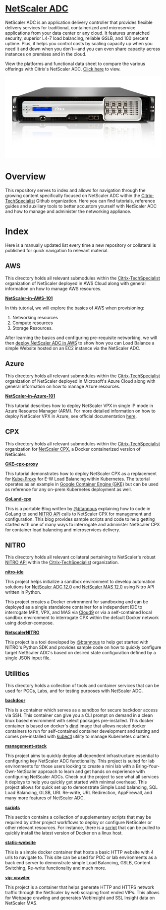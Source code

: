 # [NetScaler ADC](https://www.citrix.com/products/netscaler-adc/)

NetScaler ADC is an application delivery controller that provides flexible delivery services for traditional, containerized and microservice applications from your data center or any cloud. It features unmatched security, superior L4-7 load balancing, reliable GSLB, and 100 percent uptime. Plus, it helps you control costs by scaling capacity up when you need it and down when you don’t—and you can even share capacity across instances on premises and in the cloud.  

View the platforms and functional data sheet to compare the various offerings with Citrix's NetScaler ADC. [Click here](https://www.citrix.com/products/netscaler-adc/netscaler-data-sheet.html) to view.

![NetScaler ADC](images/netscalerADC.jpg)

# Overview 

This repository serves to index and allows for navigation through the growing content specifically focused on NetScaler ADC within the [Citrix-TechSpecialist](https://github.com/Citrix-TechSpecialist) Github organization. Here you can find tutorials, reference guides and auxiliary tools to better accustom yourself with NetScaler ADC and how to manage and administer the networking appliance. 

# Index

Here is a manually updated list every time a new repository or collateral is published for quick navigation to relevant material. 

## AWS 

This directory holds all relevant submodules within the [Citrix-TechSpecialist](https://github.com/Citrix-TechSpecialist) organization of NetScaler deployed in AWS Cloud along with general information on how to manage AWS resources.

**[NetScaler-in-AWS-101](https://github.com/Citrix-TechSpecialist/NetScaler-in-AWS-101)**

In this tutorial, we will explore the basics of AWS when provisioning:

   1. Networking resources
   2. Compute resources
   3. Storage Resources. 
  
  After learning the basics and configuring pre-requisite networking, we will then [deploy NetScaler ADC in AWS](https://www.youtube.com/watch?v=NvncDbmzgnY) to show how you can Load Balance a simple Website hosted on an EC2 instance via the NetScaler ADC.

## Azure 

This directory holds all relevant submodules within the [Citrix-TechSpecialist](https://github.com/Citrix-TechSpecialist) organization of NetScaler deployed in Microsoft's Azure Cloud along with general information on how to manage Azure resources.

**[NetScaler-in-Azure-101](https://github.com/Citrix-TechSpecialist/NetScaler-in-Azure-101)**

This tutorial describes how to deploy NetScaler VPX in single IP  mode in Azure Resource Manager (ARM). For more detailed information on how to deploy NetScaler VPX in Azure, see official documentation [here](https://docs.citrix.com/en-us/netscaler/11-1/deploying-vpx/deploy-vpx-on-azure/configure-vpx-onazure.html).

## CPX

This directory holds all relevant submodules within the [Citrix-TechSpecialist](https://github.com/Citrix-TechSpecialist) organization for [NetScaler CPX](microloadbalancer.com), a Docker containerized version of NetScaler.

**[GKE-cpx-proxy](https://github.com/Citrix-TechSpecialist/GKE-cpx-proxy)**

This tutorial demonstrates how to deploy NetScaler CPX as a replacement for [Kube-Proxy](https://kubernetes.io/docs/admin/kube-proxy/) for E-W Load Balancing within Kubernetes. The tutorial operates as an example in [Google Container Engine (GKE)](https://cloud.google.com/container-engine/) but can be used as reference for any on-prem Kubernetes deployment as well. 

**[GoLand-cpx](https://github.com/Citrix-TechSpecialist/GoLang-cpx/)**

This is a portable Blog written by [@btannous](github.com/btannous/) explaining how to code in GoLang to send [NITRO API](http://docs.citrix.com/en-us/netscaler/12/nitro-api.html) calls to NetScaler CPX for management and configuration. This blog provides sample scripts and code to help getting started with one of many ways to interrogate and administer NetScaler CPX for container load balancing and microservices delivery. 

## NITRO 

This directory holds all relevant collateral pertaining to NetScaler's robust [NITRO API](http://docs.citrix.com/en-us/netscaler/12/nitro-api.html) within the [Citrix-TechSpecialist](https://github.com/Citrix-TechSpecialist) organization.

**[nitro-ide](https://github.com/Citrix-TechSpecialist/nitro-ide/)**

This project helps initialize a sandbox environment to develop automation solutions for [NetScaler ADC 12.0](nitro-python-1.0/docs/html/index.html) and [NetScaler MAS 12.0](nitro-python-1.0/doc/index.html) using Nitro API written in Python. 

This project creates a Docker environment for sandboxing and can be deployed as a single standalone container for a independent IDE to interrogate MPX, VPX, and MAS via [Cloud9](https://c9.io/) or via a self-contained local sandbox environment to interrogate CPX within the default Docker network using docker-compose.

**[NetscalerNITRO](https://github.com/Citrix-TechSpecialist/NetScalerNITRO)**

This project is a tool developed by [@btannous](github.com/btannous/) to help get started with NITRO's Python SDK and provides sample code on how to quickly configure target NetScaler ADC's based on desired state configuration defined by a single JSON input file. 


## Utilities 

This directory holds a collection of tools and container services that can be used for POCs, Labs, and for testing purposes with NetScaler ADC.

**[backdoor](https://github.com/Citrix-TechSpecialist/backdoor/)**

This is a container which serves as a sandbox for secure backdoor access via SSH. This container can give you a CLI prompt on demand in a clean linux based environment with select packages pre-installed. This docker container is based on docker's [dind](https://github.com/Citrix-TechSpecialist/Backdoor-cli/tree/dind) image that allows nested docker containers to run for self-contained container development and testing and comes pre-installed with [kubectl](https://kubernetes.io/docs/user-guide/kubectl-overview/) utility to manage Kubernetes clusters. 

**[management-stack](https://github.com/Citrix-TechSpecialist/management-stack/)**

This project aims to quickly deploy all dependent infrastructure essential to configuring key NetScaler ADC functionality. This project is suited for lab environments for those users looking to create a mini lab with a Bring-Your-Own-NetScaler approach to learn and get hands on experience with configuring NetScaler ADCs. Check out the project to see what all services it deploys to help you quickly get started with minimal overhead. This project allows for quick set up to demonstrate Simple Load balancing, SQL Load Balancing, GLSB, URL Re-write, URL Redirection, AppFirewall, and many more features of NetScaler ADC.

**[scripts](https://github.com/Citrix-TechSpecialist/scripts)**

This section contains a collection of supplementary scripts that may be required by other project workflows to deploy or configure NetScaler or other relevant resources. For instance, there is a [script](https://github.com/Citrix-TechSpecialist/scripts/blob/master/install-docker.sh) that can be pulled to quickly install the latest version of Docker on a linux host. 

**[static-website](https://github.com/Citrix-TechSpecialist/static-website/)**

This is a simple docker container that hosts a basic HTTP website with 4 urls to navigate to. This site can be used for POC or lab environments as a back end server to demonstrate simple Load Balancing, GSLB, Content Switching, Re-write functionality and much more. 

**[vip-crawler](https://github.com/Citrix-TechSpecialist/vip-crawler/)**

This project is a container that helps generate HTTP and HTTPS network traffic through the NetScaler by web scraping front ended VIPs. This allows for Webpage crawling and generates WebInsight and SSL Insight data on NetScaler MAS. 
